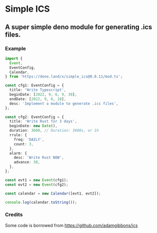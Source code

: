# Simple ICS
## A super simple deno module for generating .ics files.

### Example
```typescript
import {
  Event,
  EventConfig,
  Calendar,
} from 'https://deno.land/x/simple_ics@0.0.11/mod.ts';

const cfg1: EventConfig = {
  title: 'Write Typescript',
  beginDate: [2022, 9, 6, 9, 30],
  endDate: [2022, 9, 6, 10],
  desc: 'Implement a module to generate .ics files',
};

const cfg2: EventConfig = {
  title: 'Write Rust for 3 days',
  beginDate: new Date(),
  duration: 3600, // Duration: 3600s, or 1h
  rrule: {
    freq: 'DAILY',
    count: 3,
  },
  alarm: {
    desc: 'Write Rust NOW',
    advance: 30,
  },
};

const evt1 = new Event(cfg1);
const evt2 = new Event(cfg2);

const calendar = new Calendar([evt1, evt2]);

console.log(calendar.toString());
```

### Credits
Some code is borrowed from https://github.com/adamgibbons/ics
